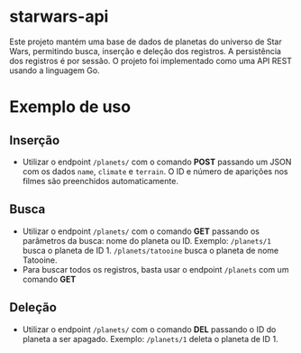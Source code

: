 # starwars-api

Este projeto mantém uma base de dados de planetas do universo de Star Wars, permitindo busca, inserção e deleção dos registros. A persistência dos registros é por sessão.
O projeto foi implementado como uma API REST usando a linguagem Go.

# Exemplo de uso
## Inserção
- Utilizar o endpoint `/planets/` com o comando **POST** passando um JSON com os dados `name`, `climate` e `terrain`. O ID e número de aparições nos filmes são preenchidos automaticamente.

## Busca
- Utilizar o endpoint `/planets/` com o comando **GET** passando os parâmetros da busca: nome do planeta ou ID. Exemplo: `/planets/1` busca o planeta de ID 1. `/planets/tatooine` busca o planeta de nome Tatooine.
- Para buscar todos os registros, basta usar o endpoint `/planets` com um comando **GET**

## Deleção
- Utilizar o endpoint `/planets/` com o comando **DEL** passando o ID do planeta a ser apagado. Exemplo: `/planets/1` deleta o planeta de ID 1.
